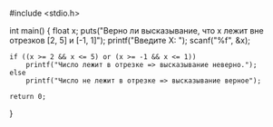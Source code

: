 #include <stdio.h>

int main() {
    float x;
    puts("Верно ли высказывание, что x лежит вне отрезков [2, 5] и [-1, 1]");
    printf("Введите X: ");
    scanf("%f", &x);

    if ((x >= 2 && x <= 5) or (x >= -1 && x <= 1))
        printf("Число лежит в отрезке => высказывание неверно.");
    else
        printf("Число не лежит в отрезке => высказывание верное");

    return 0;
}
